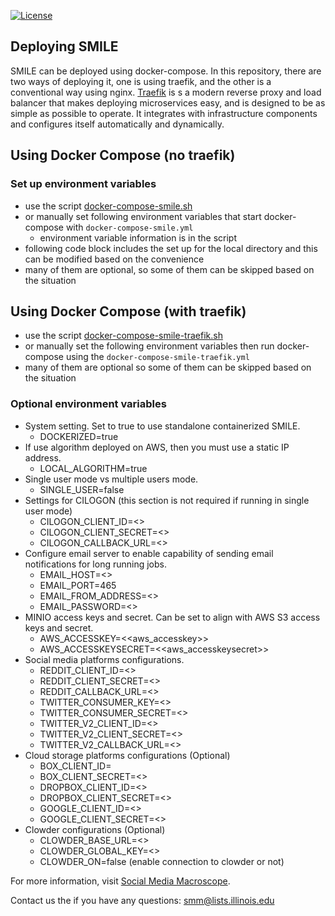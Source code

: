 [![License](https://img.shields.io/badge/License-Apache%202.0-blue.svg)](https://opensource.org/licenses/Apache-2.0) 

## Deploying SMILE
SMILE can be deployed using docker-compose. 
In this repository, there are two ways of deploying it, 
one is using traefik, and the other is a conventional way using nginx.
[Traefik](https://traefik.io/traefik/) is s a modern reverse proxy and 
load balancer that makes deploying microservices easy, and is designed to be 
as simple as possible to operate. 
It integrates with infrastructure components and configures itself automatically and dynamically.

## Using Docker Compose (no traefik)
### Set up environment variables
- use the script [docker-compose-smile.sh](./rabbitmq/docker-command-smile.sh)
- or manually set following environment variables that start docker-compose with `docker-compose-smile.yml`
  - environment variable information is in the script
- following code block includes the set up for the local directory and this can be modified based on the convenience
- many of them are optional, so some of them can be skipped based on the situation

## Using Docker Compose (with traefik)
- use the script [docker-compose-smile-traefik.sh](./rabbitmq/docker-command-smile-traefik.sh) 
- or manually set the following environment variables then run docker-compose using the `docker-compose-smile-traefik.yml`
- many of them are optional so some of them can be skipped based on the situation

### Optional environment variables
- System setting. Set to true to use standalone containerized SMILE.
  - DOCKERIZED=true 
- If use algorithm deployed on AWS, then you must use a static IP address.
  - LOCAL_ALGORITHM=true
- Single user mode vs multiple users mode.
  - SINGLE_USER=false 
- Settings for CILOGON (this section is not required if running in single user mode)
  - CILOGON_CLIENT_ID=<<cilogon id>>
  - CILOGON_CLIENT_SECRET=<<cilogon client secret>>
  - CILOGON_CALLBACK_URL=<<ci logon callback url>>
- Configure email server to enable capability of sending email notifications for long running jobs.
  - EMAIL_HOST=<<email host>>
  - EMAIL_PORT=465 
  - EMAIL_FROM_ADDRESS=<<email from address>>
  - EMAIL_PASSWORD=<<email password>>
- MINIO access keys and secret. Can be set to align with AWS S3 access keys and secret.
  - AWS_ACCESSKEY=<<aws_accesskey>>
  - AWS_ACCESSKEYSECRET=<<aws_accesskeysecret>>
- Social media platforms configurations.
  - REDDIT_CLIENT_ID=<<reddit client id>>
  - REDDIT_CLIENT_SECRET=<<reddit client secret>>
  - REDDIT_CALLBACK_URL=<<reddit callback url>>
  - TWITTER_CONSUMER_KEY=<<twitter consumer key>>
  - TWITTER_CONSUMER_SECRET=<<twitter consumer secret>>
  - TWITTER_V2_CLIENT_ID=<<twitter v2 client id>>
  - TWITTER_V2_CLIENT_SECRET=<<twitter v2 client secret>>
  - TWITTER_V2_CALLBACK_URL=<<twitter v2 callback url>>
- Cloud storage platforms configurations (Optional)
  - BOX_CLIENT_ID=<box client id>
  - BOX_CLIENT_SECRET=<<box client secret>>
  - DROPBOX_CLIENT_ID=<<dropbox client id>>
  - DROPBOX_CLIENT_SECRET=<<dropbox client secret>>
  - GOOGLE_CLIENT_ID=<<google client id>>
  - GOOGLE_CLIENT_SECRET=<<google client secret>>
- Clowder configurations (Optional)
  - CLOWDER_BASE_URL=<<clowder instance base url>>
  - CLOWDER_GLOBAL_KEY=<<clowder global key>>
  - CLOWDER_ON=false (enable connection to clowder or not)
  
For more information, visit [Social Media Macroscope](https://smm.ncsa.illinois.edu/).

Contact us the if you have any questions: <a href="mailto:smm@lists.illinois.edu">smm@lists.illinois.edu</a>
